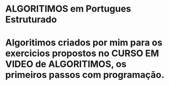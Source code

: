 # ALGORITIMOS em Portugues Estruturado
 # Algoritimos criados por mim para os exercicios propostos no CURSO EM VIDEO de ALGORITIMOS, os primeiros passos com programação.

